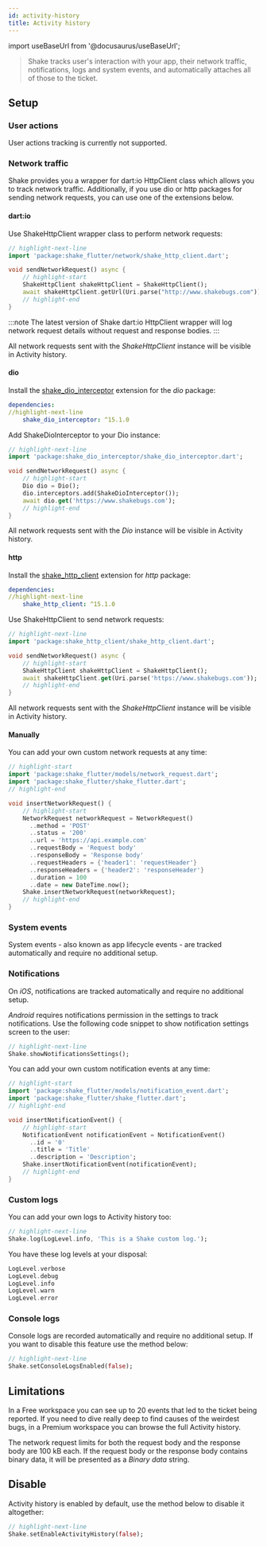 ```yaml
---
id: activity-history
title: Activity history
---
```

import useBaseUrl from '@docusaurus/useBaseUrl';

>Shake tracks user's interaction with your app, their network traffic, notifications, logs and system events,
and automatically attaches all of those to the ticket.


## Setup


### User actions

User actions tracking is currently not supported.


### Network traffic

Shake provides you a wrapper for dart:io HttpClient class which allows you to track network traffic.
Additionally, if you use dio or http packages for sending network requests, you can use one of the extensions below.


#### dart:io

Use ShakeHttpClient wrapper class to perform network requests:

```dart title="main.dart"
// highlight-next-line
import 'package:shake_flutter/network/shake_http_client.dart';

void sendNetworkRequest() async {
    // highlight-start
    ShakeHttpClient shakeHttpClient = ShakeHttpClient();
    await shakeHttpClient.getUrl(Uri.parse("http://www.shakebugs.com"));
    // highlight-end
}
```

:::note
The latest version of Shake dart:io HttpClient wrapper will log network request details without request and response bodies.
:::

All network requests sent with the *ShakeHttpClient* instance will be visible in Activity history.


#### dio

Install the [shake_dio_interceptor](https://pub.dev/packages/shake_dio_interceptor) extension for the *dio* package:

```yaml title="pubspec.yaml"
dependencies:
//highlight-next-line
    shake_dio_interceptor: ^15.1.0
```

Add ShakeDioInterceptor to your Dio instance:

```dart title="main.dart"
// highlight-next-line
import 'package:shake_dio_interceptor/shake_dio_interceptor.dart';

void sendNetworkRequest() async {
    // highlight-start
    Dio dio = Dio();
    dio.interceptors.add(ShakeDioInterceptor());
    await dio.get('https://www.shakebugs.com');
    // highlight-end
}
```

All network requests sent with the *Dio* instance will be visible in Activity history.


#### http

Install the [shake_http_client](https://pub.dev/packages/shake_http_client) extension for *http* package:

```yaml title="pubspec.yaml"
dependencies:
//highlight-next-line
    shake_http_client: ^15.1.0
```

Use ShakeHttpClient to send network requests:

```dart title="main.dart"
// highlight-next-line
import 'package:shake_http_client/shake_http_client.dart';

void sendNetworkRequest() async {
    // highlight-start
    ShakeHttpClient shakeHttpClient = ShakeHttpClient();
    await shakeHttpClient.get(Uri.parse('https://www.shakebugs.com'));
    // highlight-end
}
```

All network requests sent with the *ShakeHttpClient* instance will be visible in Activity history.


#### Manually

You can add your own custom network requests at any time:

```dart title="main.dart"
// highlight-start
import 'package:shake_flutter/models/network_request.dart';
import 'package:shake_flutter/shake_flutter.dart';
// highlight-end

void insertNetworkRequest() {
    // highlight-start
    NetworkRequest networkRequest = NetworkRequest()
      ..method = 'POST'
      ..status = '200'
      ..url = 'https://api.example.com'
      ..requestBody = 'Request body'
      ..responseBody = 'Response body'
      ..requestHeaders = {'header1': 'requestHeader'}
      ..responseHeaders = {'header2': 'responseHeader'}
      ..duration = 100
      ..date = new DateTime.now();
    Shake.insertNetworkRequest(networkRequest);
    // highlight-end
}
```

### System events

System events - also known as app lifecycle events - are tracked automatically and require no additional setup.


### Notifications

On *iOS*, notifications are tracked automatically and require no additional setup.

*Android* requires notifications permission in the settings to track notifications.
Use the following code snippet to show notification settings screen to the user:

```dart title="main.dart" 
// highlight-next-line 
Shake.showNotificationsSettings();
```

You can add your own custom notification events at any time:

```dart title="main.dart"
// highlight-start
import 'package:shake_flutter/models/notification_event.dart';
import 'package:shake_flutter/shake_flutter.dart';
// highlight-end

void insertNotificationEvent() {
    // highlight-start
    NotificationEvent notificationEvent = NotificationEvent()
      ..id = '0'
      ..title = 'Title'
      ..description = 'Description';
    Shake.insertNotificationEvent(notificationEvent);
    // highlight-end
}
```


### Custom logs

You can add your own logs to Activity history too:

```dart title="main.dart"
// highlight-next-line
Shake.log(LogLevel.info, 'This is a Shake custom log.');
```

You have these log levels at your disposal:

```dart
LogLevel.verbose
LogLevel.debug
LogLevel.info
LogLevel.warn
LogLevel.error
```


### Console logs

Console logs are recorded automatically and require no additional setup.
If you want to disable this feature use the method below:

```dart title="main.dart"
// highlight-next-line
Shake.setConsoleLogsEnabled(false);
```


## Limitations

In a Free workspace you can see up to 20 events that led to the ticket being reported.
If you need to dive really deep to find causes of the weirdest bugs,
in a Premium workspace you can browse the full Activity history.

The network request limits for both the request body and the response body are 100 kB each.
If the request body or the response body contains binary data, it will be presented as a *Binary data* string.


## Disable

Activity history is enabled by default, use the method below to disable it altogether:

```dart title="main.dart"
// highlight-next-line
Shake.setEnableActivityHistory(false);
```
